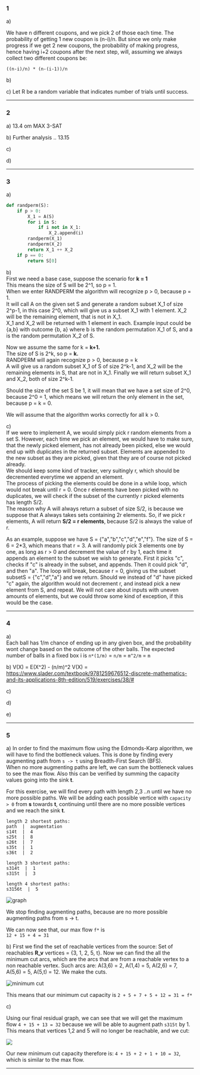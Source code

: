 ### 1

a)

We have n different coupons, and we pick 2 of those each time. The probability of getting 1 new coupon is (n-i)/n. But since we only make progress if we get 2 new coupons, the probability of making progress, hence having i+2 coupons after the next step, will, assuming we always collect two different coupons be:

```((n-i)/n) * (n-(i-1))/n```


b)


c)
Let R be a random variable that indicates number of trials until success.


***


### 2

a)
13.4 om MAX 3-SAT


b)
Further analysis .. 13.15

c)


d)




***


### 3

a)


```py
def randperm(S):
    if p > 0:
        X_1 = A(S)
        for i in S:
            if i not in X_1:
                X_2.append(i)
        randperm(X_1)
        randperm(X_2)
        return X_1 ++ X_2
    if p == 0:
        return S[0]
```


b)  
First we need a base case, suppose the scenario for **k = 1**    
This means the size of S will be 2^1, so p = 1.  
When we enter RANDPERM the algorithm will recognize p > 0, because p = 1.  
It will call A on the given set S and generate a random subset X_1 of size 2^p-1, in this case 2^0, which will give us a subset X_1 with 1 element. X_2 will be the remaining element, that is not in X_1.  
X_1 and X_2 will be returned with 1 element in each. Example input could be {a,b} with outcome {b, a} where b is the random permutation X_1 of S, and a is the random permutation X_2 of S.  

Now we assume the same for k = **k+1.**  
The size of S is 2^k, so p = **k.**  
RANDPERM will again recognize p > 0, because p = k  
A will give us a random subset X_1 of S of size 2^k-1, and X_2 will be the remaining elements in S, that are not in X_1.
Finally we will return subset X_1 and X_2, both of size 2^k-1.

Should the size of the set S be 1, it will mean that we have a set size of 2^0, because 2^0 = 1, which means we will return the only element in the set, because p = k = 0.

We will assume that the algorithm works correctly for all k > 0.



c)  
If we were to implement A, we would simply pick r random elements from a set S. However, each time we pick an element, we would have to make sure, that the newly picked element, has not already been picked, else we would end up with duplicates in the returned subset. Elements are appended to the new subset as they are picked, given that they are of course not picked already.  
We should keep some kind of tracker, very suitingly r, which should be decremented everytime we append an element.     
The process of picking the elements could be done in a while loop, which would not break until r = 0.
Once r elements have been picked with no duplicates, we will check if the subset of the currently r picked elements has length S/2.  
The reason why A will always return a subset of size S/2, is because we suppose that A always takes sets containing 2r elements. So, if we pick r elements, A will return **S/2 = r elements**, because S/2 is always the value of r.

As an example, suppose we have S = {"a","b","c","d","e","f"}. The size of S = 6 = 2*3, which means that r = 3. A will randomly pick 3 elements one by one, as long as r > 0 and decrement the value of r by 1, each time it appends an element to the subset we wish to generate. First it picks "c", checks if "c" is already in the subset, and appends. Then it could pick "d", and then "a". The loop will break, because r = 0, giving us the subset subsetS = {"c","d","a"} and we return. Should we instead of "d" have picked "c" again, the algorithm would not decrement r, and instead pick a new element from S, and repeat.
We will not care about inputs with uneven amounts of elements, but we could throw some kind of exception, if this would be the case.



***


### 4

a)  
Each ball has 1/m chance of ending up in any given box, and the probability wont change based on the outcome of the other balls.
The expected number of balls in a fixed box i is
```n*(1/m)``` = ```n/m``` = ```m^2/m``` = ```m```



b)
V(X) = E(X^2) - (n/m)^2
V(X) =  
https://www.slader.com/textbook/9781259676512-discrete-mathematics-and-its-applications-8th-edition/519/exercises/38/#


c)


d)


e)



***


### 5

a)
In order to find the maximum flow using the Edmonds-Karp algorithm, we will have to find the bottleneck values. This is done by finding every augmenting path from ```s -> t``` using Breadth-First Search (BFS).  
When no more augmenting paths are left, we can sum the bottleneck values to see the max flow. Also this can be verified by summing the capacity values going into the sink **t**.

For this exercise, we will find every path with length 2,3 ..n until we have no more possible paths.
We will be adding each possible vertice with ```capacity > 0``` from **s** towards **t**, continuing until there are no more possible vertices and we reach the sink **t**.  
```
length 2 shortest paths:
path  |  augmentation
s14t  |  4  
s25t  |  8
s26t  |  7
s35t  |  1
s36t  |  2

length 3 shortest paths:
s314t  |  1
s315t  |  3

length 4 shortest paths:
s3156t  |  5
```

![graph](residualgraphs.png)

We stop finding augmenting paths, because are no more possible augmenting paths from s -> t.

We can now see that, our max flow ```f*``` is  
```12 + 15 + 4 = 31```



b)
First we find the set of reachable vertices from the source:
Set of reachables **R_v** vertices = {3, 1, 2, 5, t}.
Now we can find the all the minimum cut arcs, which are the arcs that are from a reachable vertex to a non reachable vertex. Such arcs are: A(3,6) = 2, A(1,4) = 5, A(2,6) = 7, A(5,6) = 5, A(5,t) = 12. We make the cuts.  

![minimum cut](minimumcut.png)

This means that our minimum cut capacity is
```2 + 5 + 7 + 5 + 12 = 31 = f*```

c)

Using our final residual graph, we can see that we will get the maximum flow ```4 + 15 + 13 = 32``` because we will be able to augment path ```s315t``` by 1. This means that vertices 1,2 and 5 will no longer be reachable, and we cut:

![](questionc.png)

Our new minimum cut capacity therefore is:
```4 + 15 + 2 + 1 + 10 = 32```, which is similar to the max flow.




***
